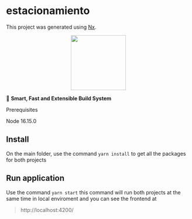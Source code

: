 

# estacionamiento

This project was generated using [Nx](https://nx.dev).

<p style="text-align: center;"><img src="https://raw.githubusercontent.com/nrwl/nx/master/images/nx-logo.png" width="150"></p>

🔎 **Smart, Fast and Extensible Build System**


Prerequisites

Node 16.15.0

## Install

On the main folder, use the command `yarn install` to get all the packages for both projects

## Run application

Use the command `yarn start` this command will run both projects at the same time in local enviroment and you can see the frontend at 
>http://localhost:4200/

